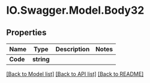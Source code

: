 # IO.Swagger.Model.Body32
## Properties

Name | Type | Description | Notes
------------ | ------------- | ------------- | -------------
**Code** | **string** |  | 

[[Back to Model list]](../README.md#documentation-for-models) [[Back to API list]](../README.md#documentation-for-api-endpoints) [[Back to README]](../README.md)

